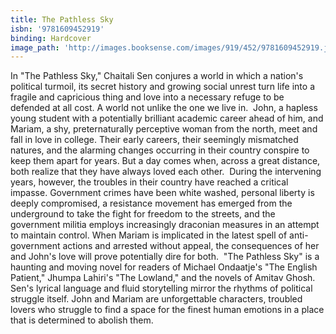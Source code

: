 ```yaml
---
title: The Pathless Sky
isbn: '9781609452919'
binding: Hardcover
image_path: 'http://images.booksense.com/images/919/452/9781609452919.jpg'
---
```



In "The Pathless Sky," Chaitali Sen conjures a world in which a nation's political turmoil, its secret history and growing social unrest turn life into a fragile and capricious thing and love into a necessary refuge to be defended at all cost. A world not unlike the one we live in.&nbsp;
John, a hapless young student with a potentially brilliant academic career ahead of him, and Mariam, a shy, preternaturally perceptive woman from the north, meet and fall in love in college. Their early careers, their seemingly mismatched natures, and the alarming changes occurring in their country conspire to keep them apart for years. But a day comes when, across a great distance, both realize that they have always loved each other.&nbsp;
During the intervening years, however, the troubles in their country have reached a critical impasse. Government crimes have been white washed, personal liberty is deeply compromised, a resistance movement has emerged from the underground to take the fight for freedom to the streets, and the government militia employs increasingly draconian measures in an attempt to maintain control. When Mariam is implicated in the latest spell of anti-government actions and arrested without appeal, the consequences of her and John's love will prove potentially dire for both.&nbsp;
"The Pathless Sky" is a haunting and moving novel for readers of Michael Ondaatje's "The English Patient," Jhumpa Lahiri's "The Lowland," and the novels of Amitav Ghosh. Sen's lyrical language and fluid storytelling mirror the rhythms of political struggle itself. John and Mariam are unforgettable characters, troubled lovers who struggle to find a space for the finest human emotions in a place that is determined to abolish them.